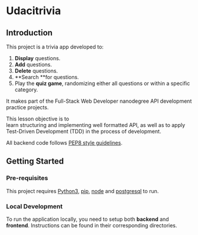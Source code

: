 # Udacitrivia

## Introduction
This project is a trivia app developed to:

1. **Display** questions. 
2. **Add** questions.
3. **Delete** questions.
4. **Search **for questions.
5. Play the **quiz game**, randomizing either all questions or within a specific category. 

It makes part of the Full-Stack Web Developer nanodegree API development practice projects. 

This lesson objective is to  
learn structuring and implementing well formatted API, as well as to apply Test-Driven Development (TDD) in the process of development.

All backend code follows [PEP8 style guidelines](https://www.python.org/dev/peps/pep-0008/). 

## Getting Started

### Pre-requisites

This project requires [Python3](https://www.python.org/downloads/), [pip](https://pip.pypa.io/en/stable/installing/), [node](https://nodejs.org/en/download/) and [postgresql](https://www.postgresql.org/download/) to run.

### Local Development 

To run the application locally, you need to setup both **backend** and **frontend**. Instructions can be found in their corresponding directories.